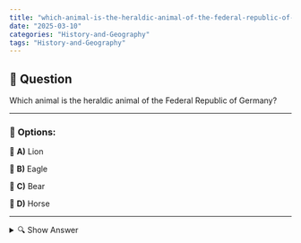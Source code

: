 ```yaml
---
title: "which-animal-is-the-heraldic-animal-of-the-federal-republic-of-germany"
date: "2025-03-10"
categories: "History-and-Geography"
tags: "History-and-Geography"
---
```


## 📌 **Question**

Which animal is the heraldic animal of the Federal Republic of Germany?



---

### 📝 **Options:**

🔘 **A)** Lion

🔘 **B)** Eagle

🔘 **C)** Bear

🔘 **D)** Horse

---

<details>
  <summary>🔍 Show Answer</summary>

  <p>
💡  <b>Correct Answer:</b>  b
  </p>
  <p>
    📖<b>Explanation:</b>
    In Germany, the heraldic animal serves as a central symbol in the national coat of arms and represents the national identity and historical traditions of the country. Each heraldic animal has a specific meaning and origin that is linked to the history and culture of Germany. The choice of the right animal reflects the values and development of the Federal Republic. Understanding this symbolism helps to better grasp the significance of the question of Germany's official heraldic animal.
  </p>
</details>
